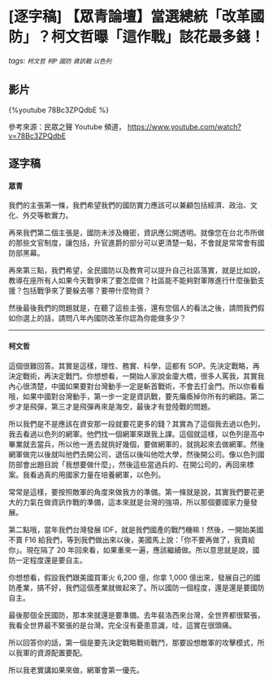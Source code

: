 # [逐字稿] 【眾青論壇】當選總統「改革國防」？柯文哲曝「這作戰」該花最多錢！

###### tags: `柯文哲` `柯P` `國防` `資訊戰` `以色列`

## 影片

{%youtube 78Bc3ZPQdbE %}

參考來源：民眾之聲 Youtube 頻道， https://www.youtube.com/watch?v=78Bc3ZPQdbE


## 逐字稿

#### 眾青

我們的主張第一條，我們希望我們的國防實力應該可以兼顧包括經濟、政治、文化、外交等軟實力。

再來我們第二個主張是，國防未涉及機密，資訊應公開透明。就像您在台北市所做的那些文官制度，讓包括，升官進爵的部分可以更清楚一點，不會就是常常會有國防部黑幕。

再來第三點，我們希望，全民國防以及教育可以提升自己社區落實，就是比如說，教導在座所有人如果今天戰爭來了要怎麼做？社區能不能夠對軍隊進行什麼後勤支援？包括戰爭來了要躲去哪？要帶什麼物資？

然後最後我們的問題就是，在聽了這些主張，還有您個人的看法之後，請問我們假如你選上的話，請問八年內國防改革你認為你能做多少？

---

#### 柯文哲

這個很難回答。其實是這樣，理性、務實、科學，這都有 SOP。先決定戰略，再決定戰術，再決定戰鬥。你想想看，一開始人家說金廈大橋，很多人罵我，其實我內心很清楚，中國如果要對台灣動手一定是斬首戰術，不會去打金門。所以你看看哦，如果中國對台灣動手，第一步一定是資訊戰，要先癱瘓掉你所有的網路。第二步才是飛彈，第三才是飛彈再來是海空，最後才有登陸戰的問題。

所以我們是不是應該在資安那一段就要花更多的錢？其實為了這個我去過以色列，我去看過以色列的網軍。他們找一個網軍來跟我上課。這個就這樣，以色列是高中畢業就去當兵，所以他一進去就挑好幾個，要做網軍的，就挑起來去做網軍。然後網軍做完以後就叫他們去開公司，退伍以後叫他唸大學，然後開公司。像以色列國防部會出題目說「我想要做什麼」，然後這些當過兵的、在開公司的，再回來標案。我看過真的用國家力量在培養網軍，以色列。

常常是這樣，要按照敵軍的角度來做我方的準備。第一條就是說，其實我們要花更大的力氣在做資訊作戰的準備，這本來就是台灣的強項，所以那個要國家力量發展。

第二點哦，當年我們台灣發展 IDF，就是我們國產的戰鬥機嘛！然後，一開始美國不賣 F16 給我們，等到我們做出來以後，美國馬上說：「你不要再做了，我賣給你」。現在隔了 20 年回來看，如果重來一遍，應該繼續做。所以意思就是說，國防一定程度還是要自主。

你想想看，假設我們跟美國買軍火 6,200 億，你拿 1,000 億出來，發展自己的國防產業，搞不好，我們這個產業就做起來了。所以國防一個程度，還是還是要國防自主。

最後那個全民國防，那本來就還是要準備。去年裴洛西來台灣，全世界都很緊張，我看全世界最不緊張的是台灣。完全沒有憂患意識，哇，這實在很頭痛。

所以回答你的話，第一個是要先決定戰略戰術戰鬥，那要設想敵軍的攻擊模式，所以我軍的資源配置要配。

所以我老實講如果來做，網軍會第一優先。
